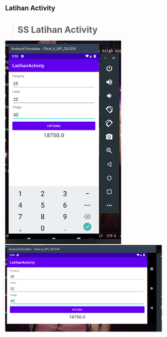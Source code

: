 ## Latihan Activity

> # SS Latihan Activity
![ssan](https://github.com/AkuraDiary/LatihanAndroidSekolah/blob/main/ssan/ssan%20_latihan_activity1.png)
![ssan](https://github.com/AkuraDiary/LatihanAndroidSekolah/blob/main/ssan/ssan_latihan_activity2.png)
